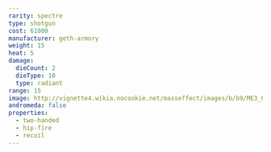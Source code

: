 ```yaml
---
rarity: spectre
type: shotgun
cost: 61000
manufacturer: geth-armory
weight: 15
heat: 5
damage:
  dieCount: 2
  dieType: 10
  type: radiant
range: 15
image: http://vignette4.wikia.nocookie.net/masseffect/images/b/b9/ME3_Geth_Plasma_Shotgun.png/revision/latest?cb=20120317201115
andromeda: false
properties:
  - two-handed
  - hip-fire
  - recoil
---
```

